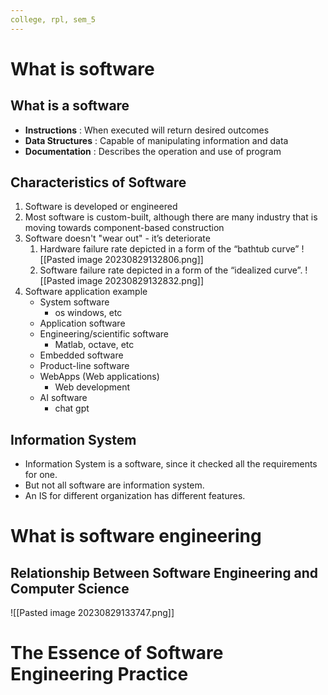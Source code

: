 ```yaml
---
college, rpl, sem_5
---
```

# What is software
## What is a software
- **Instructions** : When executed will return desired outcomes
- **Data Structures** : Capable of manipulating information and data
- **Documentation** : Describes the operation and use of program
## Characteristics of Software
1. Software is developed or engineered
2. Most software is custom-built, although there are many industry that is moving towards component-based construction
3. Software doesn't "wear out" - it’s deteriorate
	1. Hardware failure rate depicted in a form of the “bathtub curve” 
	   ![[Pasted image 20230829132806.png]]
	2. Software failure rate depicted in a form of the “idealized curve”.
	   ![[Pasted image 20230829132832.png]]
4. Software application example
	- System software
		- os windows, etc
	- Application software 
	- Engineering/scientific software 
		- Matlab, octave, etc
	- Embedded software 
	- Product-line software 
	- WebApps (Web applications) 
		- Web development
	- AI software
		- chat gpt
## Information System
- Information System is a software, since it checked all the requirements for one. 
- But not all software are information system. 
- An IS for different organization has different features.

# What is software engineering
## Relationship Between Software Engineering and Computer Science
![[Pasted image 20230829133747.png]]


# The Essence of Software Engineering Practice
